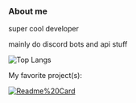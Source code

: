 ### About me

super cool developer

mainly do discord bots and api stuff

![Top Langs](https://github-readme-stats.vercel.app/api/top-langs/?username=ssoups&theme=dark)

My favorite project(s):

[![Readme%20Card](https://github-readme-stats.vercel.app/api/pin/?username=ssoups&repo=public-serverstats&theme=dark)](https://github.com/ssoups/public-serverstats)

